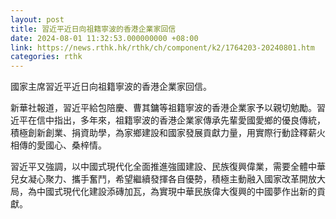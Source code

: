 ```yaml
---
layout: post
title: 習近平近日向祖籍寧波的香港企業家回信
date: 2024-08-01 11:32:53.000000000 +08:00
link: https://news.rthk.hk/rthk/ch/component/k2/1764203-20240801.htm
categories: rthk
---
```


國家主席習近平近日向祖籍寧波的香港企業家回信。

新華社報道，習近平給包陪慶、曹其鏞等祖籍寧波的香港企業家予以親切勉勵。習近平在信中指出，多年來，祖籍寧波的香港企業家傳承先輩愛國愛鄉的優良傳統，積極創新創業、捐資助學，為家鄉建設和國家發展貢獻力量，用實際行動詮釋薪火相傳的愛國心、桑梓情。

習近平又強調，以中國式現代化全面推進強國建設、民族復興偉業，需要全體中華兒女凝心聚力、攜手奮鬥，希望繼續發揮各自優勢，積極主動融入國家改革開放大局，為中國式現代化建設添磚加瓦，為實現中華民族偉大復興的中國夢作出新的貢獻。
